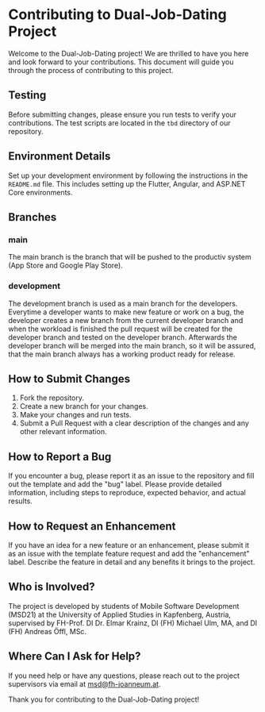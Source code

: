 # Contributing to Dual-Job-Dating Project

Welcome to the Dual-Job-Dating project! We are thrilled to have you here and look forward to your contributions. This document will guide you through the process of contributing to this project.

## Testing

Before submitting changes, please ensure you run tests to verify your contributions. The test scripts are located in the `tbd` directory of our repository.

## Environment Details

Set up your development environment by following the instructions in the `README.md` file. This includes setting up the Flutter, Angular, and ASP.NET Core environments.

## Branches

### main

The main branch is the branch that will be pushed to the productiv system (App Store and Google Play Store).

### development

The development branch is used as a main branch for the developers. Everytime a developer wants to make new feature or work on a bug, the developer creates a new branch from the current developer branch and when the workload is finished the pull request will be created for the developer branch and tested on the developer branch. Afterwards the developer branch will be merged into the main branch, so it will be assured, that the main branch always has a working product ready for release.

## How to Submit Changes

1. Fork the repository.
2. Create a new branch for your changes.
3. Make your changes and run tests.
4. Submit a Pull Request with a clear description of the changes and any other relevant information.

## How to Report a Bug

If you encounter a bug, please report it as an issue to the repository and fill out the template and add the "bug" label. Please provide detailed information, including steps to reproduce, expected behavior, and actual results.

## How to Request an Enhancement

If you have an idea for a new feature or an enhancement, please submit it as an issue with the template feature request and add the "enhancement" label. Describe the feature in detail and any benefits it brings to the project.

## Who is Involved?

The project is developed by students of Mobile Software Development (MSD21) at the University of Applied Studies in Kapfenberg, Austria, supervised by FH-Prof. DI Dr. Elmar Krainz, DI (FH) Michael Ulm, MA, and DI (FH) Andreas Öffl, MSc.

## Where Can I Ask for Help?

If you need help or have any questions, please reach out to the project supervisors via email at [msd@fh-joanneum.at](mailto:msd@fh-joanneum.at).

Thank you for contributing to the Dual-Job-Dating project!
